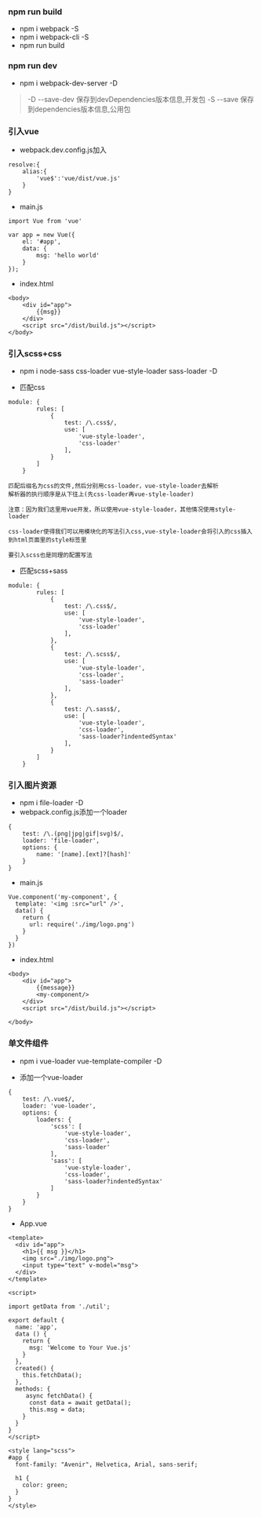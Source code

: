 ### npm run build
- npm i webpack -S
- npm i webpack-cli -S
- npm run build

### npm run dev
- npm i webpack-dev-server -D


> -D --save-dev 保存到devDependencies版本信息,开发包
> -S --save 保存到dependencies版本信息,公用包


### 引入vue
- webpack.dev.config.js加入 
```
resolve:{
    alias:{
        'vue$':'vue/dist/vue.js'
    }
}
```

- main.js
```
import Vue from 'vue'

var app = new Vue({
    el: '#app',
    data: {
        msg: 'hello world'
    }
});
```

- index.html
```
<body>
    <div id="app">
        {{msg}}
    </div>
    <script src="/dist/build.js"></script>
</body>
```

### 引入scss+css

- npm i node-sass css-loader vue-style-loader sass-loader -D

- 匹配css

```
module: {
        rules: [
            {
                test: /\.css$/,
                use: [
                    'vue-style-loader',
                    'css-loader'
                ],
            }
        ]
    }
```

```
匹配后缀名为css的文件,然后分别用css-loader，vue-style-loader去解析
解析器的执行顺序是从下往上(先css-loader再vue-style-loader)

注意：因为我们这里用vue开发，所以使用vue-style-loader，其他情况使用style-loader

css-loader使得我们可以用模块化的写法引入css,vue-style-loader会将引入的css插入到html页面里的style标签里

要引入scss也是同理的配置写法
```

- 匹配scss+sass
```
module: {
        rules: [
            {
                test: /\.css$/,
                use: [
                    'vue-style-loader',
                    'css-loader'
                ],
            },
            {
                test: /\.scss$/,
                use: [
                    'vue-style-loader',
                    'css-loader',
                    'sass-loader'
                ],
            },
            {
                test: /\.sass$/,
                use: [
                    'vue-style-loader',
                    'css-loader',
                    'sass-loader?indentedSyntax'
                ],
            }
        ]
    }
```



### 引入图片资源

- npm i file-loader -D
- webpack.config.js添加一个loader
```
{
    test: /\.(png|jpg|gif|svg)$/,
    loader: 'file-loader',
    options: {
        name: '[name].[ext]?[hash]'
    }
}
```

- main.js
```
Vue.component('my-component', {
  template: '<img :src="url" />',
  data() {
    return {
      url: require('./img/logo.png')
    }
  }
})
```

- index.html
```
<body>
    <div id="app">
        {{message}}
        <my-component/>
    </div>
    <script src="/dist/build.js"></script>
    
</body>
```


### 单文件组件

- npm i vue-loader vue-template-compiler -D

- 添加一个vue-loader

```
{
    test: /\.vue$/,
    loader: 'vue-loader',
    options: {
        loaders: {
            'scss': [
                'vue-style-loader',
                'css-loader',
                'sass-loader'
            ],
            'sass': [
                'vue-style-loader',
                'css-loader',
                'sass-loader?indentedSyntax'
            ]
        }
    }
}
```

- App.vue
```
<template>
  <div id="app">
    <h1>{{ msg }}</h1>
    <img src="./img/logo.png">
    <input type="text" v-model="msg">
  </div>
</template>

<script>

import getData from './util';

export default {
  name: 'app',
  data () {
    return {
      msg: 'Welcome to Your Vue.js'
    }
  },
  created() {
    this.fetchData();
  },
  methods: {
     async fetchData() {
      const data = await getData();
      this.msg = data;
    }
  }
}
</script>

<style lang="scss">
#app {
  font-family: "Avenir", Helvetica, Arial, sans-serif;

  h1 {
    color: green;
  }
}
</style>
```